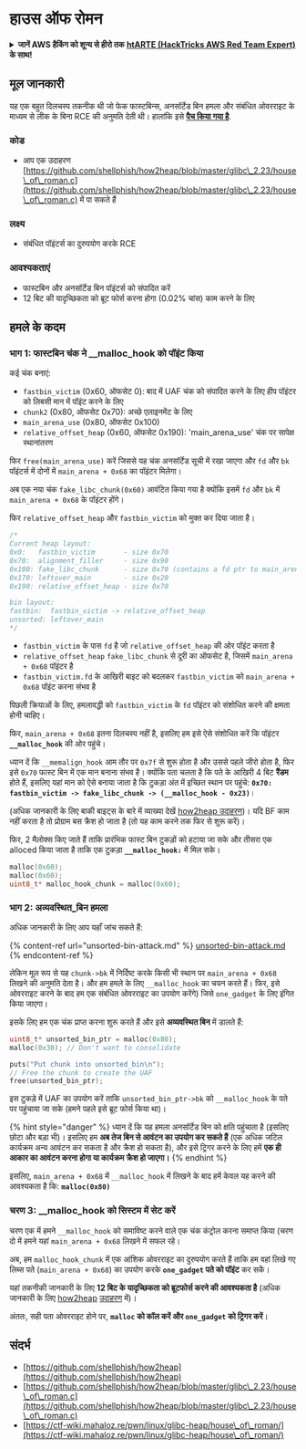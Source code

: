 # हाउस ऑफ रोमन

<details>

<summary><strong>जानें AWS हैकिंग को शून्य से हीरो तक</strong> <a href="https://training.hacktricks.xyz/courses/arte"><strong>htARTE (HackTricks AWS Red Team Expert)</strong></a><strong> के साथ!</strong></summary>

HackTricks का समर्थन करने के अन्य तरीके:

* अगर आप अपनी **कंपनी का विज्ञापन HackTricks में देखना चाहते हैं** या **HackTricks को PDF में डाउनलोड करना चाहते हैं** तो [**सब्सक्रिप्शन प्लान्स देखें**](https://github.com/sponsors/carlospolop)!
* [**आधिकारिक PEASS और HackTricks स्वैग**](https://peass.creator-spring.com) प्राप्त करें
* हमारा विशेष [**NFTs**](https://opensea.io/collection/the-peass-family) संग्रह, [**The PEASS Family**](https://opensea.io/collection/the-peass-family) खोजें
* **शामिल हों** 💬 [**डिस्कॉर्ड समूह**](https://discord.gg/hRep4RUj7f) या [**टेलीग्राम समूह**](https://t.me/peass) या हमें **ट्विटर** 🐦 [**@hacktricks\_live**](https://twitter.com/hacktricks\_live)** पर फॉलो** करें।
* **अपने हैकिंग ट्रिक्स साझा करें, HackTricks** और [**HackTricks Cloud**](https://github.com/carlospolop/hacktricks) github repos में PRs सबमिट करके।

</details>

## मूल जानकारी

यह एक बहुत दिलचस्प तकनीक थी जो फेक फास्टबिन्स, अनसॉर्टेड बिन हमला और संबंधित ओवरराइट के माध्यम से लीक के बिना RCE की अनुमति देती थी। हालांकि इसे [**पैच किया गया है**](https://sourceware.org/git/?p=glibc.git;a=commitdiff;h=b90ddd08f6dd688e651df9ee89ca3a69ff88cd0c).

### कोड

* आप एक उदाहरण [https://github.com/shellphish/how2heap/blob/master/glibc\_2.23/house\_of\_roman.c](https://github.com/shellphish/how2heap/blob/master/glibc\_2.23/house\_of\_roman.c) में पा सकते हैं

### लक्ष्य

* संबंधित पॉइंटर्स का दुरुपयोग करके RCE

### आवश्यकताएं

* फास्टबिन और अनसॉर्टेड बिन पॉइंटर्स को संपादित करें
* 12 बिट की यादृच्छिकता को ब्रूट फोर्स करना होगा (0.02% चांस) काम करने के लिए

## हमले के कदम

### भाग 1: फास्टबिन चंक ने \_\_malloc\_hook को पॉइंट किया

कई चंक बनाएं:

* `fastbin_victim` (0x60, ऑफसेट 0): बाद में UAF चंक को संपादित करने के लिए हीप पॉइंटर को लिबसी मान में पॉइंट करने के लिए
* `chunk2` (0x80, ऑफसेट 0x70): अच्छे एलाइनमेंट के लिए
* `main_arena_use` (0x80, ऑफसेट 0x100)
* `relative_offset_heap` (0x60, ऑफसेट 0x190): 'main\_arena\_use' चंक पर सापेक्ष स्थानांतरण

फिर `free(main_arena_use)` करें जिससे यह चंक अनसॉर्टेड सूची में रखा जाएगा और `fd` और `bk` पॉइंटर्स में दोनों में `main_arena + 0x68` का पॉइंटर मिलेगा।

अब एक नया चंक `fake_libc_chunk(0x60)` आवंटित किया गया है क्योंकि इसमें `fd` और `bk` में `main_arena + 0x68` के पॉइंटर होंगे।

फिर `relative_offset_heap` और `fastbin_victim` को मुक्त कर दिया जाता है।
```c
/*
Current heap layout:
0x0:   fastbin_victim       - size 0x70
0x70:  alignment_filler     - size 0x90
0x100: fake_libc_chunk      - size 0x70 (contains a fd ptr to main_arena + 0x68)
0x170: leftover_main        - size 0x20
0x190: relative_offset_heap - size 0x70

bin layout:
fastbin:  fastbin_victim -> relative_offset_heap
unsorted: leftover_main
*/
```
* &#x20;`fastbin_victim` के पास `fd` है जो `relative_offset_heap` की ओर पॉइंट करता है
* &#x20;`relative_offset_heap` `fake_libc_chunk` से दूरी का ऑफसेट है, जिसमें `main_arena + 0x68` पॉइंटर है
* `fastbin_victim.fd` के आखिरी बाइट को बदलकर `fastbin_victim` को `main_arena + 0x68` पॉइंट करना संभव है

पिछली क्रियाओं के लिए, हमलावद्धी को `fastbin_victim` के `fd` पॉइंटर को संशोधित करने की क्षमता होनी चाहिए।

फिर, `main_arena + 0x68` इतना दिलचस्प नहीं है, इसलिए हम इसे ऐसे संशोधित करें कि पॉइंटर **`__malloc_hook`** की ओर पहुंचे।

ध्यान दें कि `__memalign_hook` आम तौर पर `0x7f` से शुरू होता है और उससे पहले जीरो होता है, फिर इसे `0x70` फास्ट बिन में एक मान बनाना संभव है। क्योंकि पता चलता है कि पते के आखिरी 4 बिट **रैंडम** होते हैं, इसलिए यहां मान को ऐसे बनाया जाता है कि टुकड़ा अंत में इच्छित स्थान पर पहुंचे: **`0x70: fastbin_victim -> fake_libc_chunk -> (__malloc_hook - 0x23)`**।

(अधिक जानकारी के लिए बाकी बाइट्स के बारे में व्याख्या देखें [how2heap](https://github.com/shellphish/how2heap/blob/master/glibc\_2.23/house\_of\_roman.c)[ उदाहरण](https://github.com/shellphish/how2heap/blob/master/glibc\_2.23/house\_of\_roman.c))। यदि BF काम नहीं करता है तो प्रोग्राम बस क्रैश हो जाता है (तो यह काम करने तक फिर से शुरू करें)।

फिर, 2 मैलोक्स किए जाते हैं ताकि प्रारंभिक फास्ट बिन टुकड़ों को हटाया जा सके और तीसरा एक alloced किया जाता है ताकि एक टुकड़ा **`__malloc_hook:`** में मिल सके।
```c
malloc(0x60);
malloc(0x60);
uint8_t* malloc_hook_chunk = malloc(0x60);
```
### भाग 2: अव्यवस्थित\_बिन हमला

अधिक जानकारी के लिए आप यहाँ जांच सकते हैं:

{% content-ref url="unsorted-bin-attack.md" %}
[unsorted-bin-attack.md](unsorted-bin-attack.md)
{% endcontent-ref %}

लेकिन मूल रूप से यह `chunk->bk` में निर्दिष्ट करके किसी भी स्थान पर `main_arena + 0x68` लिखने की अनुमति देता है। और हम हमले के लिए `__malloc_hook` का चयन करते हैं। फिर, इसे ओवरराइट करने के बाद हम एक संबंधित ओवरराइट का उपयोग करेंगे) जिसे `one_gadget` के लिए इंगित किया जाएगा।

इसके लिए हम एक चंक प्राप्त करना शुरू करते हैं और इसे **अव्यवस्थित बिन** में डालते हैं:
```c
uint8_t* unsorted_bin_ptr = malloc(0x80);
malloc(0x30); // Don't want to consolidate

puts("Put chunk into unsorted_bin\n");
// Free the chunk to create the UAF
free(unsorted_bin_ptr);
```
इस टुकड़े में UAF का उपयोग करें ताकि `unsorted_bin_ptr->bk` को `__malloc_hook` के पते पर पहुंचाया जा सके (हमने पहले इसे ब्रूट फोर्स किया था)।

{% hint style="danger" %}
ध्यान दें कि यह हमला अनसॉर्टेड बिन को क्षति पहुंचाता है (इसलिए छोटा और बड़ा भी)। इसलिए हम **अब तेज बिन से आवंटन का उपयोग कर सकते हैं** (एक अधिक जटिल कार्यक्रम अन्य आवंटन कर सकता है और क्रैश हो सकता है), और इसे ट्रिगर करने के लिए हमें **एक ही आकार का आवंटन करना होगा या कार्यक्रम क्रैश हो जाएगा।**
{% endhint %}

इसलिए, `main_arena + 0x68` में `__malloc_hook` में लिखने के बाद हमें केवल यह करने की आवश्यकता है कि: **`malloc(0x80)`**

### चरण 3: \_\_malloc\_hook को सिस्टम में सेट करें

चरण एक में हमने `__malloc_hook` को समाविष्ट करने वाले एक चंक कंट्रोल करना समाप्त किया (चरण दो में हमने यहां `main_arena + 0x68` लिखने में सफल रहे।

अब, हम `malloc_hook_chunk` में एक आंशिक ओवरराइट का दुरुपयोग करते हैं ताकि हम वहां लिखे गए लिब्स पते (`main_arena + 0x68`) का उपयोग करके **`one_gadget` पते को पॉइंट** कर सकें।

यहां तकनीकी जानकारी के लिए **12 बिट के यादृच्छिकता को ब्रूटफोर्स करने की आवश्यकता है** (अधिक जानकारी के लिए [how2heap](https://github.com/shellphish/how2heap/blob/master/glibc\_2.23/house\_of\_roman.c) [उदाहरण](https://github.com/shellphish/how2heap/blob/master/glibc\_2.23/house\_of\_roman.c) में)।

अंततः, सही पता ओवरराइट होने पर, **`malloc` को कॉल करें और `one_gadget` को ट्रिगर करें**।

## संदर्भ

* [https://github.com/shellphish/how2heap](https://github.com/shellphish/how2heap)
* [https://github.com/shellphish/how2heap/blob/master/glibc\_2.23/house\_of\_roman.c](https://github.com/shellphish/how2heap/blob/master/glibc\_2.23/house\_of\_roman.c)
* [https://ctf-wiki.mahaloz.re/pwn/linux/glibc-heap/house\_of\_roman/](https://ctf-wiki.mahaloz.re/pwn/linux/glibc-heap/house\_of\_roman/)
